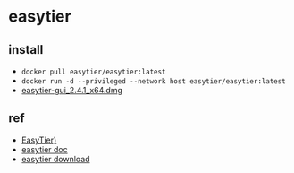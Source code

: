 # easytier

## install
+ `docker pull easytier/easytier:latest`
+ `docker run -d --privileged --network host easytier/easytier:latest`
+ [easytier-gui_2.4.1_x64.dmg](https://github.com/EasyTier/EasyTier/releases)


## ref
+ [EasyTier)](https://github.com/EasyTier/EasyTier)
+ [easytier doc](https://easytier.cn/en/guide/introduction.html)
+ [easytier download](https://github.com/EasyTier/EasyTier/releases)